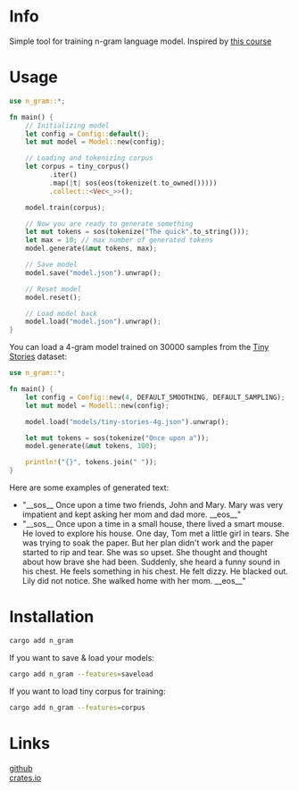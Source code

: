 # Info
Simple tool for training n-gram language model. Inspired by [this course](https://lena-voita.github.io/nlp_course.html)

# Usage
```rust
use n_gram::*;

fn main() {
    // Initializing model
    let config = Config::default();
    let mut model = Model::new(config);

    // Loading and tokenizing corpus
    let corpus = tiny_corpus()
          .iter()
          .map(|t| sos(eos(tokenize(t.to_owned()))))
          .collect::<Vec<_>>();

    model.train(corpus);

    // Now you are ready to generate something
    let mut tokens = sos(tokenize("The quick".to_string()));
    let max = 10; // max number of generated tokens
    model.generate(&mut tokens, max);

    // Save model
    model.save("model.json").unwrap();

    // Reset model
    model.reset();

    // Load model back
    model.load("model.json").unwrap();
}
```
You can load a 4-gram model trained on 30000 samples from the [Tiny Stories](https://huggingface.co/datasets/roneneldan/TinyStories) dataset:
```rust
use n_gram::*;

fn main() {
    let config = Config::new(4, DEFAULT_SMOOTHING, DEFAULT_SAMPLING);
    let mut model = Modell::new(config);

    model.load("models/tiny-stories-4g.json").unwrap();

    let mut tokens = sos(tokenize("Once upon a"));
    model.generate(&mut tokens, 100);

    println!("{}", tokens.join(" "));
}
```
Here are some examples of generated text:
- "\_\_sos_\_ Once upon a time two friends, John and Mary. Mary was very impatient and kept asking her mom and dad more. \_\_eos_\_"
- "\_\_sos_\_ Once upon a time in a small house, there lived a smart mouse. He loved to explore his house. One day, Tom met a little girl in tears. She was trying to soak the paper. But her plan didn't work and the paper started to rip and tear. She was so upset. She thought and thought about how brave she had been. Suddenly, she heard a funny sound in his chest. He feels something in his chest. He felt dizzy. He blacked out. Lily did not notice. She walked home with her mom. \_\_eos_\_"

# Installation
```bash
cargo add n_gram
```
If you want to save & load your models:
```bash
cargo add n_gram --features=saveload
```
If you want to load tiny corpus for training:
```bash
cargo add n_gram --features=corpus
```

# Links
[github](https://github.com/georgiyozhegov/n_gram) <br>
[crates.io](https://crates.io/crates/n_gram)
